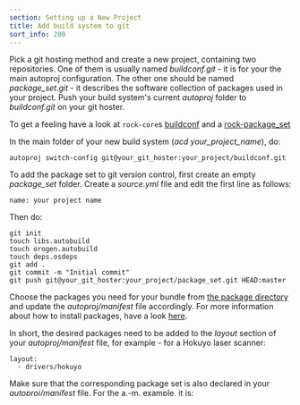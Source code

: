 ```yaml
---
section: Setting up a New Project
title: Add build system to git
sort_info: 200
---
```


Pick a git hosting method and create a new project, containing two
repositories.  One of them is usually named _buildconf.git_ - it is for your
the main autoproj configuration. The other one should be named
_package_set.git_ - it describes the software collection of packages used in
your project. Push your build system's current _autoproj_ folder to
_buildconf.git_ on your git hoster.

To get a feeling have a look at `rock-core`s
[buildconf](https://github.com/rock-core/buildconf) and a
[rock-package_set](https://github.com/rock-core/rock-package_set)

In the main folder of your new build system (_acd your_project_name_), do:

~~~
autoproj switch-config git@your_git_hoster:your_project/buildconf.git
~~~

To add the package set to git version control, first create an empty
_package_set_ folder. Create a _source.yml_ file and edit the first line as
follows:

~~~
name: your project name
~~~

Then do:

~~~
git init
touch libs.autobuild
touch orogen.autobuild
touch deps.osdeps
git add .
git commit -m "Initial commit"
git push git@your_git_hoster:your_project/package_set.git HEAD:master
~~~

Choose the packages you need for your bundle from [the package
directory](../../package_directory.html) and update the _autoproj/manifest_
file accordingly. For more information about how to install packages, have a
look [here](../tutorials/190_installing_packages.html).

In short, the desired packages need to be added to the _layout_ section of your
_autoproj/manifest_ file, for example - for a Hokuyo laser scanner:

~~~
layout:
  - drivers/hokuyo
~~~

Make sure that the corresponding package set is also declared in your
_autoproj/manifest_ file. For the a.-m. example, it is:

~~~
package_sets:
  - github: rock-core/package_set
~~~

Call _aup --all_ to install the declared packages.
